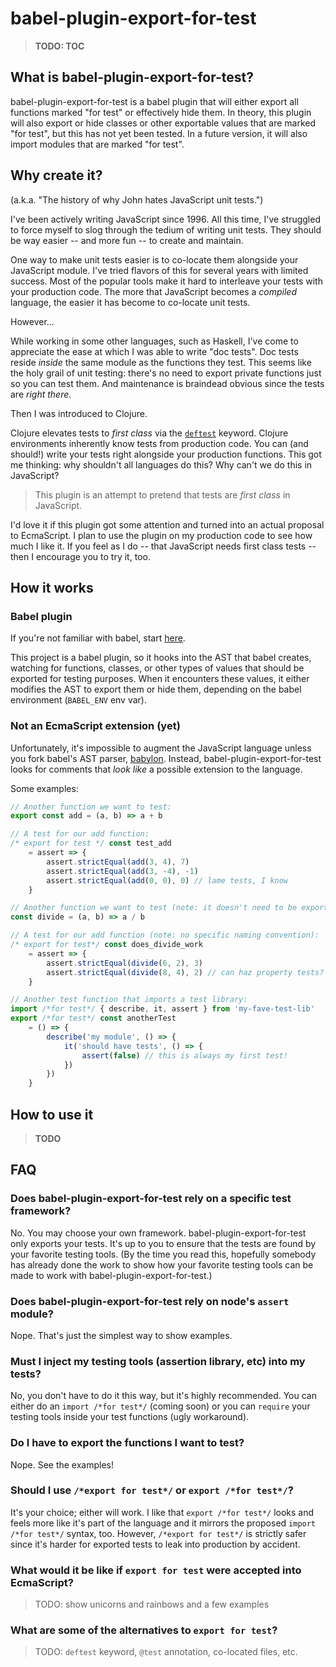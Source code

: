# babel-plugin-export-for-test

> **TODO: TOC**

## What is babel-plugin-export-for-test?

babel-plugin-export-for-test is a babel plugin that will either export all
functions marked "for test" or effectively hide them.  In theory, this plugin
will also export or hide classes or other exportable values that are marked "for
test", but this has not yet been tested.  In a future version, it will also
import modules that are marked "for test".

## Why create it?

(a.k.a. "The history of why John hates JavaScript unit tests.")

I've been actively writing JavaScript since 1996.  All this time, I've struggled
to force myself to slog through the tedium of writing unit tests.  They should
be way easier -- and more fun -- to create and maintain.

One way to make unit tests easier is to co-locate them alongside your JavaScript
module.  I've tried flavors of this for several years with limited success. Most
of the popular tools make it hard to interleave your tests with your production
code.  The more that JavaScript becomes a *compiled* language, the easier it
has become to co-locate unit tests.

However...

While working in some other languages, such as Haskell, I've come to appreciate
the ease at which I was able to write "doc tests".  Doc tests reside *inside*
the same module as the functions they test.  This seems like the holy grail of
unit testing: there's no need to export private functions just so you can test
them.  And maintenance is braindead obvious since the tests are *right there*.

Then I was introduced to Clojure.

Clojure elevates tests to *first class* via the
[`deftest`](https://clojuredocs.org/clojure.test/deftest) keyword.  Clojure
environments inherently know tests from production code.  You can (and should!)
write your tests right alongside your production functions.  This got me
thinking: why shouldn't all languages do this?  Why can't we do this in
JavaScript?

> This plugin is an attempt to pretend that tests are *first class* in
JavaScript.

I'd love it if this plugin got some attention and turned into an actual proposal
to EcmaScript.  I plan to use the plugin on my production code to see how much I
like it.  If you feel as I do -- that JavaScript needs first class tests -- then
I encourage you to try it, too.

## How it works

### Babel plugin

If you're not familiar with babel, start [here](https://babeljs.io).

This project is a babel plugin, so it hooks into the AST that babel creates,
watching for functions, classes, or other types of values that should be
exported for testing purposes.  When it encounters these values, it either
modifies the AST to export them or hide them, depending on the babel environment
(`BABEL_ENV` env var).

### Not an EcmaScript extension (yet)

Unfortunately, it's impossible to augment the JavaScript language unless you fork babel's AST parser, [babylon](https://github.com/babel/babylon).  Instead,
babel-plugin-export-for-test looks for comments that *look like* a possible extension to the language.

Some examples:

```js
// Another function we want to test:
export const add = (a, b) => a + b

// A test for our add function:
/* export for test */ const test_add
    = assert => {
        assert.strictEqual(add(3, 4), 7)
        assert.strictEqual(add(3, -4), -1)
        assert.strictEqual(add(0, 0), 0) // lame tests, I know
    }

// Another function we want to test (note: it doesn't need to be exported!):
const divide = (a, b) => a / b

// A test for our add function (note: no specific naming convention):
/* export for test*/ const does_divide_work
    = assert => {
        assert.strictEqual(divide(6, 2), 3)
        assert.strictEqual(divide(8, 4), 2) // can haz property tests?
    }

// Another test function that imports a test library:
import /*for test*/ { describe, it, assert } from 'my-fave-test-lib'
export /*for test*/ const anotherTest
    = () => {
        describe('my module', () => {
            it('should have tests', () => {
                assert(false) // this is always my first test!
            })
        })
    }
```

## How to use it

> **TODO**

## FAQ

### Does babel-plugin-export-for-test rely on a specific test framework?

No.  You may choose your own framework.  babel-plugin-export-for-test only
exports your tests.  It's up to you to ensure that the tests are found by your
favorite testing tools.  (By the time you read this, hopefully somebody has
already done the work to show how your favorite testing tools can be made to
work with babel-plugin-export-for-test.)

### Does babel-plugin-export-for-test rely on node's `assert` module?

Nope.  That's just the simplest way to show examples.

### Must I inject my testing tools (assertion library, etc) into my tests?

No, you don't have to do it this way, but it's highly recommended.  You can
either do an `import /*for test*/` (coming soon) or you can `require` your
testing tools inside your test functions (ugly workaround).

### Do I have to export the functions I want to test?

Nope.  See the examples!

### Should I use `/*export for test*/` or `export /*for test*/`?

It's your choice; either will work.  I like that `export /*for test*/` looks and
feels more like it's part of the language and it mirrors the proposed `import
/*for test*/` syntax, too.  However, `/*export for test*/` is strictly safer
since it's harder for exported tests to leak into production by accident.

### What would it be like if `export for test` were accepted into EcmaScript?

> TODO: show unicorns and rainbows and a few examples

### What are some of the alternatives to `export for test`?

> TODO: `deftest` keyword, `@test` annotation, co-located files, etc.
